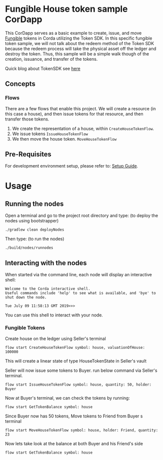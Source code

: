 # Fungible House token sample CorDapp

This CorDapp serves as a basic example to create, issue, and move [Fungible](https://training.corda.net/libraries/tokens-sdk/#fungibletoken) tokens in Corda utilizing the Token SDK. In this specific fungible token sample, we will not talk about the redeem method of the Token SDK because the redeem process will take the physical asset off the ledger and destroy the token. Thus, this sample will be a simple walk though of the creation, issuance, and transfer of the tokens.

Quick blog about TokenSDK see [here](https://medium.com/corda/introduction-to-token-sdk-in-corda-9b4dbcf71025)


## Concepts


### Flows

There are a few flows that enable this project. We will create a resource (in this case a house), and then issue tokens for that resource, and then transfer those tokens.


1. We create the representation of a house, within `CreateHouseTokenFlow`.
2. We issue tokens `IssueHouseTokenFlow`
3. We then move the house token. `MoveHouseTokenFlow`


## Pre-Requisites

For development environment setup, please refer to: [Setup Guide](https://docs.corda.net/getting-set-up.html).

# Usage

## Running the nodes


Open a terminal and go to the project root directory and type: (to deploy the nodes using bootstrapper)
```
./gradlew clean deployNodes
```
Then type: (to run the nodes)
```
./build/nodes/runnodes
```

## Interacting with the nodes

When started via the command line, each node will display an interactive shell:

    Welcome to the Corda interactive shell.
    Useful commands include 'help' to see what is available, and 'bye' to shut down the node.

    Tue July 09 11:58:13 GMT 2019>>>

You can use this shell to interact with your node.

### Fungible Tokens

Create house on the ledger using Seller's terminal

    flow start CreateHouseTokenFlow symbol: house, valuationOfHouse: 100000

This will create a linear state of type HouseTokenState in Seller's vault

Seller will now issue some tokens to Buyer. run below command via Seller's terminal.

    flow start IssueHouseTokenFlow symbol: house, quantity: 50, holder: Buyer

Now at Buyer's terminal, we can check the tokens by running:
```
flow start GetTokenBalance symbol: house
```
Since Buyer now has 50 tokens, Move tokens to Friend from Buyer s terminal

    flow start MoveHouseTokenFlow symbol: house, holder: Friend, quantity: 23

Now lets take look at the balance at both Buyer and his Friend's side 
```
flow start GetTokenBalance symbol: house
```
